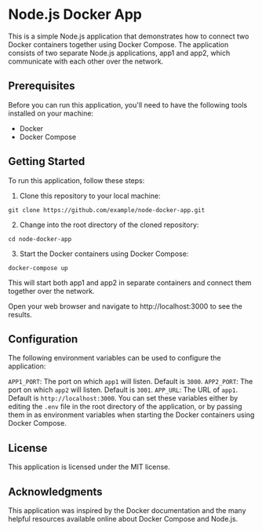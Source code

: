 # Node.js Docker App
This is a simple Node.js application that demonstrates how to connect two Docker containers together using Docker Compose. The application consists of two separate Node.js applications, app1 and app2, which communicate with each other over the network.

## Prerequisites
Before you can run this application, you'll need to have the following tools installed on your machine:

* Docker
* Docker Compose
## Getting Started
To run this application, follow these steps:

1. Clone this repository to your local machine:
```
git clone https://github.com/example/node-docker-app.git
```
2. Change into the root directory of the cloned repository:
```
cd node-docker-app
```

3. Start the Docker containers using Docker Compose:
```
docker-compose up
```
This will start both app1 and app2 in separate containers and connect them together over the network.

Open your web browser and navigate to http://localhost:3000 to see the results.

## Configuration
The following environment variables can be used to configure the application:

`APP1_PORT`: The port on which `app1` will listen. Default is `3000`.
`APP2_PORT`: The port on which `app2` will listen. Default is `3001`.
`APP_URL`: The URL of `app1`. Default is `http://localhost:3000`.
You can set these variables either by editing the `.env` file in the root directory of the application, or by passing them in as environment variables when starting the Docker containers using Docker Compose.

## License
This application is licensed under the MIT license.

## Acknowledgments
This application was inspired by the Docker documentation and the many helpful resources available online about Docker Compose and Node.js.